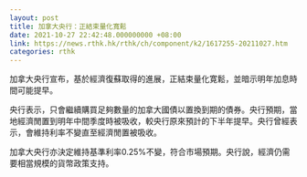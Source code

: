 ```yaml
---
layout: post
title: 加拿大央行：正結束量化寬鬆
date: 2021-10-27 22:42:48.000000000 +08:00
link: https://news.rthk.hk/rthk/ch/component/k2/1617255-20211027.htm
categories: rthk
---
```


加拿大央行宣布，基於經濟復蘇取得的進展，正結束量化寛鬆，並暗示明年加息時間可能提早。

央行表示，只會繼續購買足夠數量的加拿大國債以置換到期的債券。央行預期，當地經濟閒置到明年中間季度時被吸收，較央行原來預計的下半年提早。央行曾經表示，會維持利率不變直至經濟閒置被吸收。

加拿大央行亦決定維持基準利率0.25%不變，符合市場預期。央行說，經濟仍需要相當規模的貨幣政策支持。
